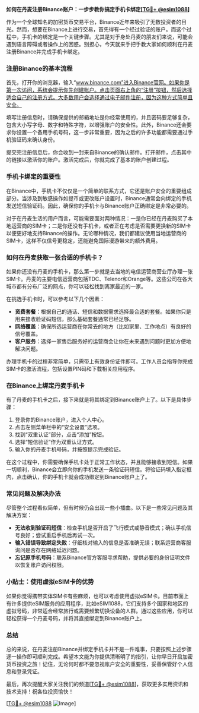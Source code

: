 **如何在丹麦注册Binance账户：一步步教你搞定手机卡绑定[[TG💪+ @esim1088](https://t.me/s/esim1088)]**

作为一个全球知名的加密货币交易平台，Binance近年来吸引了无数投资者的目光。然而，想要在Binance上进行交易，首先得有一个经过验证的账户。而这个过程中，手机卡的绑定是一个关键步骤。尤其是对于身处丹麦的朋友们来说，可能会遇到语言障碍或者操作上的困惑。别担心，今天就来手把手教大家如何顺利在丹麦注册Binance并完成手机卡绑定。

### 注册Binance的基本流程

首先，打开你的浏览器，输入“www.binance.com”进入Binance官网。如果你是第一次访问，系统会提示你先创建账户。点击页面右上角的“注册”按钮，然后选择适合自己的注册方式。大多数用户会选择通过电子邮件注册，因为这种方式简单且安全。

填写注册信息时，请确保提供的邮箱地址是你经常使用的，并且密码要足够复杂，包含大小写字母、数字和特殊字符，以增强账户的安全性。此外，Binance还会要求你设置一个备用手机号码，这一步非常重要，因为之后的许多功能都需要通过手机验证码来确认身份。

提交完注册信息后，你会收到一封来自Binance的确认邮件。打开邮件，点击其中的链接以激活你的账户。激活完成后，你就完成了基本的账户创建过程。

### 手机卡绑定的重要性

在Binance中，手机卡不仅仅是一个简单的联系方式，它还是账户安全的重要组成部分。当涉及到敏感操作如提币或更改账户设置时，Binance通常会向绑定的手机发送短信验证码。因此，确保你的手机卡与Binance账户正确绑定是非常必要的。

对于在丹麦生活的用户而言，可能需要面对两种情况：一是你已经在丹麦购买了本地运营商的SIM卡；二是你还没有手机卡，或者正在考虑是否需要更换新的SIM卡以便更好地支持Binance的操作。无论哪种情况，我们都建议使用当地运营商的SIM卡，这样不仅信号更稳定，还能避免国际漫游带来的额外费用。

### 如何在丹麦获取一张合适的手机卡？

如果你还没有丹麦的手机卡，那么第一步就是去当地的电信运营商营业厅办理一张SIM卡。丹麦的主要电信运营商包括TDC、Telenor和Orange等。这些公司在各大城市都有分布广泛的网点，你可以轻松找到离家最近的一家。

在挑选手机卡时，可以参考以下几个因素：

- **资费套餐**：根据自己的通话、短信和数据需求选择最合适的套餐。如果你只是用来接收验证码短信，那么基础套餐通常已经足够。
- **网络覆盖**：确保所选运营商在你常去的地方（比如家里、工作地点）有良好的信号覆盖。
- **客户服务**：选择一家售后服务好的运营商会让你在未来遇到问题时更加方便地解决问题。

办理手机卡的过程非常简单，只需带上有效身份证件即可。工作人员会指导你完成SIM卡的激活流程，包括设置PIN码和下载相关应用程序。

### 在Binance上绑定丹麦手机卡

有了丹麦的手机卡之后，接下来就是将其绑定到Binance账户上了。以下是具体步骤：

1. 登录你的Binance账户，进入个人中心。
2. 点击左侧菜单栏中的“安全设置”选项。
3. 找到“双重认证”部分，点击“添加”按钮。
4. 选择“短信验证”作为双重认证方式。
5. 输入你的丹麦手机号码，并按照提示完成验证。

在这个过程中，你需要确保手机卡处于正常工作状态，并且能够接收到短信。如果一切顺利，Binance会立即向你的手机发送一条验证码短信。将验证码填入指定框内，点击确认，你的手机卡就会成功绑定到Binance账户上了。

### 常见问题及解决办法

尽管整个过程看似简单，但有时候仍会出现一些小插曲。以下是一些常见问题及其解决方案：

- **无法收到验证码短信**：检查手机是否开启了飞行模式或静音模式；确认手机信号良好；尝试重启手机后再试一次。
- **输入错误导致绑定失败**：仔细核对输入的信息是否准确无误；联系运营商客服询问是否存在网络延迟问题。
- **忘记原手机号码**：联系Binance官方客服寻求帮助，提供必要的身份证明文件以恢复账户访问权限。

### 小贴士：使用虚拟eSIM卡的优势

如果你觉得携带实体SIM卡有些麻烦，也可以考虑使用虚拟eSIM卡。目前市面上有许多提供eSIM服务的应用程序，比如eSIM1088，它们支持多个国家和地区的虚拟号码，非常适合经常旅行或需要频繁切换设备的人群。通过这些应用，你可以轻松获得一个丹麦号码，并将其直接绑定到Binance账户上。

### 总结

总的来说，在丹麦注册Binance并绑定手机卡并不是一件难事，只要按照上述步骤逐一操作即可顺利完成。希望本文能为你提供清晰明了的指引，让你早日开启加密货币投资之旅！记住，无论何时都不要忽视账户安全的重要性，妥善保管好个人信息和登录凭证。

最后，再次提醒大家关注我们的频道[[TG💪+ @esim1088](https://t.me/s/esim1088)]，获取更多实用资讯和技术支持！祝各位投资愉快！

[[TG💪+ @esim1088](https://t.me/s/esim1088) ![Image](https://i.postimg.cc/4NQfJmqS/Snipaste-2025-05-13-00-14-12.png)]